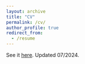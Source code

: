 ```yaml
---
layout: archive
title: "CV"
permalink: /cv/
author_profile: true
redirect_from:
  - /resume
---
```


See it <u><a href="https://gabrieltwallin.github.io/files/CV_Wallin.pdf">here</a></u>. Updated 07/2024.
<br/>
